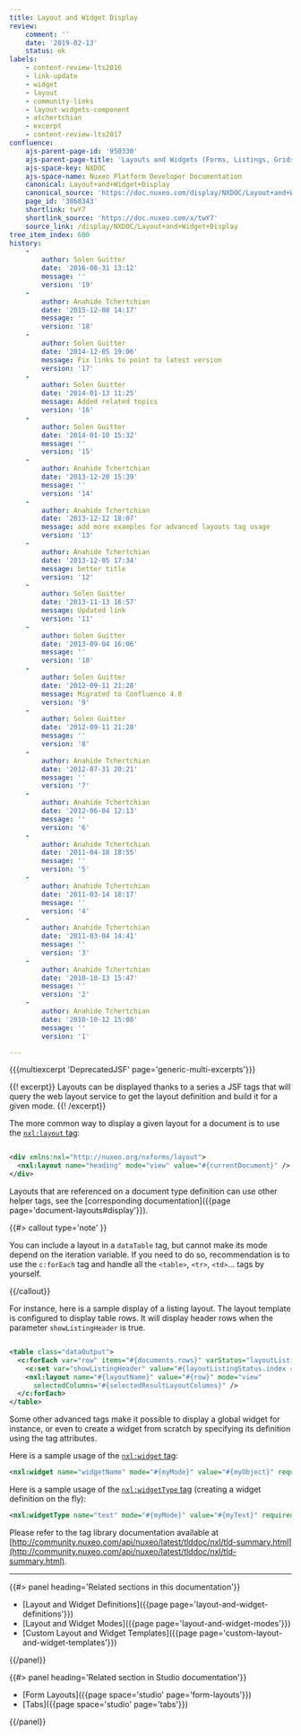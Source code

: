 ```yaml
---
title: Layout and Widget Display
review:
    comment: ''
    date: '2019-02-13'
    status: ok
labels:
    - content-review-lts2016
    - link-update
    - widget
    - layout
    - community-links
    - layout-widgets-component
    - atchertchian
    - excerpt
    - content-review-lts2017
confluence:
    ajs-parent-page-id: '950330'
    ajs-parent-page-title: 'Layouts and Widgets (Forms, Listings, Grids)'
    ajs-space-key: NXDOC
    ajs-space-name: Nuxeo Platform Developer Documentation
    canonical: Layout+and+Widget+Display
    canonical_source: 'https://doc.nuxeo.com/display/NXDOC/Layout+and+Widget+Display'
    page_id: '3868343'
    shortlink: twY7
    shortlink_source: 'https://doc.nuxeo.com/x/twY7'
    source_link: /display/NXDOC/Layout+and+Widget+Display
tree_item_index: 600
history:
    -
        author: Solen Guitter
        date: '2016-08-31 13:12'
        message: ''
        version: '19'
    -
        author: Anahide Tchertchian
        date: '2015-12-08 14:17'
        message: ''
        version: '18'
    -
        author: Solen Guitter
        date: '2014-12-05 19:06'
        message: Fix links to point to latest version
        version: '17'
    -
        author: Solen Guitter
        date: '2014-01-13 11:25'
        message: Added related topics
        version: '16'
    -
        author: Solen Guitter
        date: '2014-01-10 15:32'
        message: ''
        version: '15'
    -
        author: Anahide Tchertchian
        date: '2013-12-20 15:39'
        message: ''
        version: '14'
    -
        author: Anahide Tchertchian
        date: '2013-12-12 18:07'
        message: add more examples for advanced layouts tag usage
        version: '13'
    -
        author: Anahide Tchertchian
        date: '2013-12-05 17:34'
        message: better title
        version: '12'
    -
        author: Solen Guitter
        date: '2013-11-13 16:57'
        message: Updated link
        version: '11'
    -
        author: Solen Guitter
        date: '2013-09-04 16:06'
        message: ''
        version: '10'
    -
        author: Solen Guitter
        date: '2012-09-11 21:28'
        message: Migrated to Confluence 4.0
        version: '9'
    -
        author: Solen Guitter
        date: '2012-09-11 21:28'
        message: ''
        version: '8'
    -
        author: Anahide Tchertchian
        date: '2012-07-31 20:21'
        message: ''
        version: '7'
    -
        author: Anahide Tchertchian
        date: '2012-06-04 12:13'
        message: ''
        version: '6'
    -
        author: Anahide Tchertchian
        date: '2011-04-18 18:55'
        message: ''
        version: '5'
    -
        author: Anahide Tchertchian
        date: '2011-03-14 18:17'
        message: ''
        version: '4'
    -
        author: Anahide Tchertchian
        date: '2011-03-04 14:41'
        message: ''
        version: '3'
    -
        author: Anahide Tchertchian
        date: '2010-10-13 15:47'
        message: ''
        version: '2'
    -
        author: Anahide Tchertchian
        date: '2010-10-12 15:08'
        message: ''
        version: '1'

---
```

{{{multiexcerpt 'DeprecatedJSF' page='generic-multi-excerpts'}}}

{{! excerpt}}
Layouts can be displayed thanks to a series a JSF tags that will query the web layout service to get the layout definition and build it for a given mode.
{{! /excerpt}}

The more common way to display a given layout for a document is to use the [`nxl:layout` tag](http://community.nuxeo.com/api/nuxeo/7.1/tlddoc/nxl/layout.html):

```xml

<div xmlns:nxl="http://nuxeo.org/nxforms/layout">
  <nxl:layout name="heading" mode="view" value="#{currentDocument}" />
</div>

```

Layouts that are referenced on a document type definition can use other helper tags, see the [corresponding documentation]({{page page='document-layouts#display'}}).

{{#> callout type='note' }}

You can include a layout in a `dataTable` tag, but cannot make its mode depend on the iteration variable. If you need to do so, recommendation is to use the `c:forEach` tag and handle all the `<table>`, `<tr>`, `<td>`... tags by yourself.

{{/callout}}

For instance, here is a sample display of a listing layout. The layout template is configured to display table rows. It will display header rows when the parameter&nbsp;`showListingHeader` is true.

```xml

<table class="dataOutput">
  <c:forEach var="row" items="#{documents.rows}" varStatus="layoutListingStatus">
    <c:set var="showListingHeader" value="#{layoutListingStatus.index == 0}" />
    <nxl:layout name="#{layoutName}" value="#{row}" mode="view"
      selectedColumns="#{selectedResultLayoutColumns}" />
  </c:forEach>
</table>

```

Some other advanced tags make it possible to display a global widget for instance, or even to create a widget from scratch by specifying its definition using the tag attributes.

Here is a sample usage of the [`nxl:widget` tag](http://community.nuxeo.com/api/nuxeo/7.1/tlddoc/nxl/widget.html):

```xml
<nxl:widget name="widgetName" mode="#{myMode}" value="#{myObject}" required="true" />
```

Here is a sample usage of the [`nxl:widgetType` tag](http://community.nuxeo.com/api/nuxeo/7.1/tlddoc/nxl/widgetType.html) (creating a widget definition on the fly):

```xml
<nxl:widgetType name="text" mode="#{myMode}" value="#{myText}" required="true" />
```

Please refer to the tag library documentation available at [http://community.nuxeo.com/api/nuxeo/latest/tlddoc/nxl/tld-summary.html](http://community.nuxeo.com/api/nuxeo/latest/tlddoc/nxl/tld-summary.html).

* * *

<div class="row" data-equalizer data-equalize-on="medium"><div class="column medium-6">{{#> panel heading='Related sections in this documentation'}}

*   [Layout and Widget Definitions]({{page page='layout-and-widget-definitions'}})
*   [Layout and Widget Modes]({{page page='layout-and-widget-modes'}})
*   [Custom Layout and Widget Templates]({{page page='custom-layout-and-widget-templates'}})

{{/panel}}</div><div class="column medium-6">{{#> panel heading='Related section in Studio documentation'}}

*   [Form Layouts]({{page space='studio' page='form-layouts'}})
*   [Tabs]({{page space='studio' page='tabs'}})

{{/panel}}</div></div>
